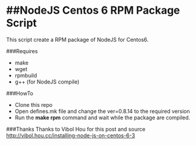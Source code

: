 ##NodeJS Centos 6 RPM Package Script
==================

This script create a RPM package of NodeJS for Centos6. 

###Requires
  * make
  * wget
  * rpmbuild
  * g++ (for NodeJS compile)

###HowTo
  + Clone this repo
  + Open defines.mk file and change the ver=0.8.14 to the required version
  + Run the **make rpm** command and wait while the package are compiled. 

###Thanks
 Thanks to Vibol Hou for this post and source http://vibol.hou.cc/installing-node-js-on-centos-6-3

  
